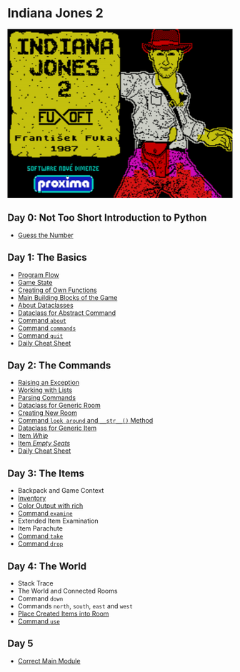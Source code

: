 # Indiana Jones 2

![Indiana Jones 2: Loading Screen](images/indiana.jones.png)


## Day 0: Not Too Short Introduction to Python

* [Guess the Number](day.0/000-basics.md)


## Day 1: The Basics

* [Program Flow](day.1/110-program.flow.md)
* [Game State](day.1/120-game.state.md)
* [Creating of Own Functions](day.1/130-own.functions.md)
* [Main Building Blocks of the Game](day.1/140-main.building.blocks.md)
* [About Dataclasses](day.1/145-about.dataclasses)
* [Dataclass for Abstract Command](day.1/150-dataclass.command)
* [Command `about`](day.1/160-command.about)
* [Command `commands`](day.1/170-command.commands.md)
* [Command `quit`](day.1/180-command.quit.md)
* [Daily Cheat Sheet](day.1/daily.cheat.sheet.md)


## Day 2: The Commands

* [Raising an Exception](day.2/200-raising.an.exception.md)
* [Working with Lists](day.2/210-lists.intro.md)
* [Parsing Commands](day.2/227-parse.line)
* [Dataclass for Generic Room](day.2/230-room.representation.md)
* [Creating New Room](day.2/240-new.room.md)
* [Command `look around` and `__str__()` Method](day.2/250-look.around.md)
* [Dataclass for Generic Item](day.2/280-item.representation)
* [Item _Whip_](day.2/285-whip)
* [Item _Empty Seats_](day.2/290-empty.seats)
* [Daily Cheat Sheet](day.2/daily.cheat.sheet.md)


## Day 3: The Items

* Backpack and Game Context
* [Inventory](day.2/220-inventory)
* [Color Output with rich](day.2/224-rich)
* [Command `examine`](day.3/325-examine.and.parser.refactoring)
* Extended Item Examination
* Item Parachute
* [Command `take`](day.3/360-take.item.md)
* [Command `drop`](day.3/370-drop.item.md)


## Day 4: The World

* Stack Trace
* The World and Connected Rooms
* Command `down`
* Commands `north`, `south`, `east` and `west`
* [Place Created Items into Room](day.2/295-items.in.room)
* [Command `use`](day.4/480-use.item.md)


## Day 5

* [Correct Main Module](day.5/599-correct.main.md)
